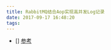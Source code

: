 ```yaml
---
title: RabbitMQ结合Aop实现高并发Log记录
date: 2017-09-17 16:48:20
tags:
---
```


- [] [参考](https://mp.weixin.qq.com/s?src=11&timestamp=1505634383&ver=397&signature=4eGGO7W4eNN4mhNGRac0hSUTD4tyNwjT0H7tPfYWtEtLPR-TQ0VZAn2dItajttVRP-XgFlJCnrNjkPB95EHmxv-H2k1*uzuHen-VibsJg-464Y8MjAZPKAeuZPBjzBhn&new=1)
